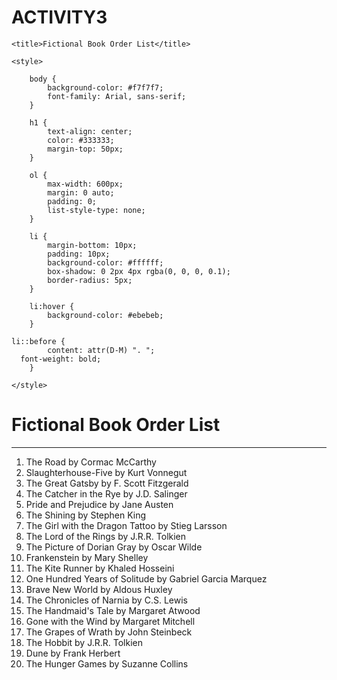 # ACTIVITY3
<!DOCTYPE html>
<html>
<head>

	<title>Fictional Book Order List</title>

	<style>

		body {
			background-color: #f7f7f7;
			font-family: Arial, sans-serif;
		}
		
		h1 {
			text-align: center;
			color: #333333;
			margin-top: 50px;
		}

		ol {
			max-width: 600px;
			margin: 0 auto;
			padding: 0;
			list-style-type: none;
		}

		li {
			margin-bottom: 10px;
			padding: 10px;
			background-color: #ffffff;
			box-shadow: 0 2px 4px rgba(0, 0, 0, 0.1);
			border-radius: 5px;
		}

		li:hover {
			background-color: #ebebeb;
		}

    li::before {
			content: attr(D-M) ". ";
      font-weight: bold;
		}
		
	</style>
</head>
<body>
	<h1>Fictional Book Order List</h1>
	<hr>
	<ol>
	    
	    
<li D-M="1">The Road by Cormac McCarthy</li>
<li D-M="2">Slaughterhouse-Five by Kurt Vonnegut</li>
<li D-M="3">The Great Gatsby by F. Scott Fitzgerald</li>
<li D-M="4">The Catcher in the Rye by J.D. Salinger</li>
<li D-M="5">Pride and Prejudice by Jane Austen</li>
<li D-M="6">The Shining by Stephen King</li>
<li D-M="7">The Girl with the Dragon Tattoo by Stieg Larsson</li>
<li D-M="8">The Lord of the Rings by J.R.R. Tolkien</li>
<li D-M="9">The Picture of Dorian Gray by Oscar Wilde</li>
<li D-M="10">Frankenstein by Mary Shelley</li>
<li D-M="11">The Kite Runner by Khaled Hosseini</li>
<li D-M="12">One Hundred Years of Solitude by Gabriel Garcia Marquez</li>
<li D-M="13">Brave New World by Aldous Huxley</li>
<li D-M="14">The Chronicles of Narnia by C.S. Lewis</li>
<li D-M="15">The Handmaid's Tale by Margaret Atwood</li>
<li D-M="16">Gone with the Wind by Margaret Mitchell</li>
<li D-M="17">The Grapes of Wrath by John Steinbeck</li>
<li D-M="18">The Hobbit by J.R.R. Tolkien</li>
<li D-M="19">Dune by Frank Herbert</li>
<li D-M="20">The Hunger Games by Suzanne Collins</li>



</ol>
</body>
</html>

